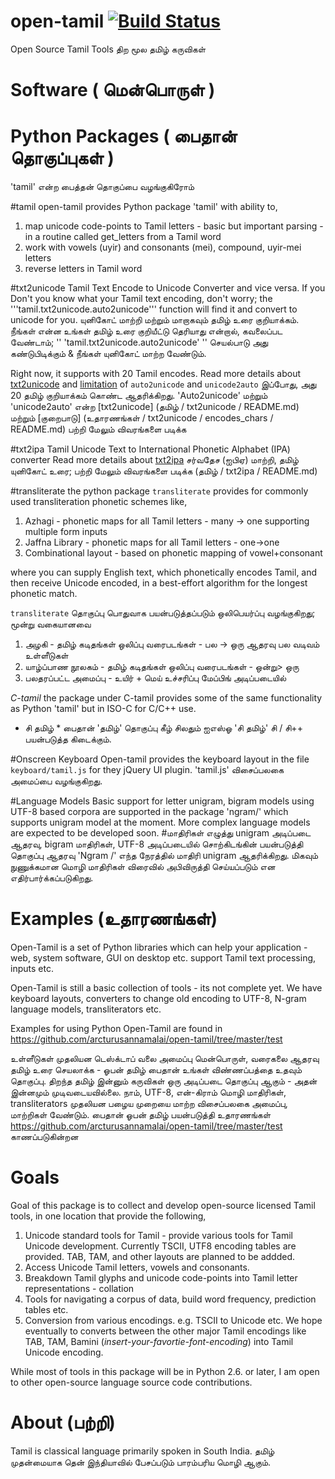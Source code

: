 open-tamil [![Build Status](https://travis-ci.org/arcturusannamalai/open-tamil.png)](https://travis-ci.org/arcturusannamalai/open-tamil)
==========

Open Source Tamil Tools
திற மூல தமிழ் கருவிகள்

Software ( மென்பொருள் )
=====================
Python  Packages ( பைதான் தொகுப்புகள்  )
===================================
'tamil' என்ற பைத்தன் தொகுப்பை வழங்குகிரோம்

#tamil
open-tamil provides Python package 'tamil' with ability to,

1. map unicode code-points to Tamil letters - basic but important parsing - in a routine called get_letters from a Tamil word
2. work with vowels (uyir) and consonants (mei), compound, uyir-mei letters
3. reverse letters in Tamil word

#txt2unicode
Tamil Text Encode to Unicode Converter and vice versa.
If you Don't you know what your Tamil text encoding, don't worry; the '''tamil.txt2unicode.auto2unicode''' function will find it and convert to unicode for you. 
யுனிகோட் மாற்றி மற்றும் மாறாகவும் தமிழ் உரை குறியாக்கம்.
நீங்கள் என்ன உங்கள் தமிழ் உரை குறியீட்டு தெரியாது என்றால், கவலைப்பட வேண்டாம்; '' 'tamil.txt2unicode.auto2unicode' '' செயல்பாடு அது கண்டுபிடிக்கும் & நீங்கள் யுனிகோட் மாற்ற வேண்டும்.

Right now, it supports with 20 Tamil encodes. Read more details about [txt2unicode](tamil/txt2unicode/README.md) and [limitation](examples/txt2unicode/encodes_chars/README.md) of `auto2unicode` and `unicode2auto`
இப்போது, அது 20 தமிழ் குறியாக்கம் கொண்ட ஆதரிக்கிறது. 'Auto2unicode' மற்றும் 'unicode2auto' என்ற [txt2unicode] (தமிழ் / txt2unicode / README.md) மற்றும் [குறைபாடு] (உதாரணங்கள் / txt2unicode / encodes_chars / README.md) பற்றி மேலும் விவரங்களை படிக்க

#txt2ipa
Tamil Unicode Text to International Phonetic Alphabet (IPA) converter 
Read more details about [txt2ipa](tamil/txt2ipa/README.md)
சர்வதேச (ஐபிஏ) மாற்றி, தமிழ் யுனிகோட் உரை; பற்றி மேலும் விவரங்களை படிக்க (தமிழ் / txt2ipa / README.md) 

#transliterate
the python package `transliterate` provides for commonly used transliteration
phonetic schemes like,

1. Azhagi - phonetic maps for all Tamil letters - many -> one supporting multiple form inputs
2. Jaffna Library - phonetic maps for all Tamil letters - one->one
3. Combinational layout - based on phonetic mapping of vowel+consonant

where you can supply English text, which phonetically encodes Tamil, and then receive Unicode encoded, in a best-effort algorithm for the longest phonetic match.

`transliterate` தொகுப்பு பொதுவாக பயன்படுத்தப்படும் ஒலிபெயர்ப்பு வழங்குகிறது; மூன்று வகையானவை
1. அழகி - தமிழ் கடிதங்கள் ஒலிப்பு வரைபடங்கள் - பல -> ஒரு ஆதரவு பல வடிவம் உள்ளீடுகள்
2. யாழ்ப்பாண நூலகம் - தமிழ் கடிதங்கள் ஒலிப்பு வரைபடங்கள் - ஒன்று> ஒரு
3. பலதரப்பட்ட அமைப்பு - உயிர் + மெய் உச்சரிப்பு மேப்பிங் அடிப்படையில் 

*C-tamil*
the package under C-tamil provides some of the same functionality as Python 'tamil' but in ISO-C for C/C++ use.
* சி தமிழ் *
பைதான் 'தமிழ்' தொகுப்பு கீழ்  சிலதும் ஐஎஸ்ஓ 'சி தமிழ்'  சி / சி++ பயன்படுத்த கிடைக்கும்.

#Onscreen Keyboard
Open-tamil provides the keyboard layout in the file `keyboard/tamil.js` for they jQuery UI plugin.
'tamil.js' விசைப்பலகை அமைப்பை வழங்குகிறது. 

#Language Models
Basic support for letter unigram, bigram models using UTF-8 based corpora are supported in the package 'ngram/'
which supports unigram model at the moment. More complex language models are expected to be developed soon.
#மாதிரிகள்
எழுத்து unigram அடிப்படை ஆதரவு, bigram மாதிரிகள், UTF-8 அடிப்படையில் சொற்கிடங்கின் பயன்படுத்தி தொகுப்பு ஆதரவு 'Ngram /'
எந்த நேரத்தில் மாதிரி unigram ஆதரிக்கிறது. மிகவும் நுணுக்கமான மொழி மாதிரிகள் விரைவில் அபிவிருத்தி செய்யப்படும் என எதிர்பார்க்கப்படுகிறது.

Examples (உதாரணங்கள்)
===================
Open-Tamil is a set of Python libraries which can help your application - web, system software, GUI on desktop etc. support Tamil text processing, inputs etc.

Open-Tamil is still a basic collection of tools - its not complete yet. We have keyboard layouts, converters to change old encoding to UTF-8, N-gram language models, transliterators etc.

Examples for using Python Open-Tamil are found in https://github.com/arcturusannamalai/open-tamil/tree/master/test

உள்ளீடுகள் முதலியன டெஸ்க்டாப் வலை அமைப்பு மென்பொருள், வரைகலை ஆதரவு தமிழ் உரை செயலாக்க - ஓபன் தமிழ் பைதான் உங்கள் விண்ணப்பத்தை உதவும் தொகுப்பு. திறந்த தமிழ் இன்னும் கருவிகள் ஒரு அடிப்படை தொகுப்பு ஆகும் - அதன் இன்னமும் முடிவடையவில்லை. நாம், UTF-8, என்-கிராம் மொழி மாதிரிகள், transliterators முதலியன பழைய முறையை மாற்ற விசைப்பலகை அமைப்பு, மாற்றிகள் வேண்டும். பைதான் ஓபன் தமிழ் பயன்படுத்தி உதாரணங்கள் https://github.com/arcturusannamalai/open-tamil/tree/master/test காணப்படுகின்றன

Goals
=====
Goal of this package is to collect and develop open-source licensed Tamil tools, in one location that provide the following,

1. Unicode standard tools for Tamil - provide various tools for Tamil Unicode development. Currently TSCII, UTF8 encoding tables are provided. TAB, TAM, and other layouts are planned to be addded.
2. Access Unicode Tamil letters, vowels and consonants.
3. Breakdown Tamil glyphs and unicode code-points into Tamil letter representations - collation
4. Tools for navigating a corpus of data, build word frequency, prediction tables etc.
5. Conversion from various encodings. e.g. TSCII to Unicode etc. We hope eventually to converts between the other major Tamil encodings like TAB, TAM, Bamini (*insert-your-favortie-font-encoding*) into Tamil Unicode encoding.

While most of tools in this package will be in Python 2.6. or later, I am open to other open-source language source code contributions.

About (பற்றி)
==========
Tamil is classical language primarily spoken in South India.
தமிழ் முதன்மையாக தென் இந்தியாவில் பேசப்படும் பாரம்பரிய மொழி ஆகும்.